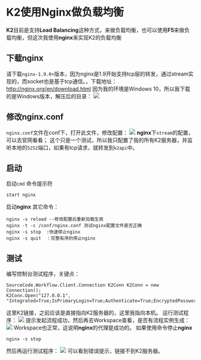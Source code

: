 # K2使用Nginx做负载均衡
**K2**目前是支持**Load Balancing**这种方式，来做负载均衡，也可以使用**F5**来做负载均衡，但这次我使用**nginx**来实现K2的负载均衡

## 下载nginx
请下载`nginx-1.9.0+`版本，因为nginx是1.9开始支持tcp层的转发，通过stream实现的，而socket也是基于tcp通信。，下载地址：
http://nginx.org/en/download.html
因为我的环境是Windows 10，所以我下载的是Windows版本，解压后的目录：
![](https://images2018.cnblogs.com/blog/305935/201806/305935-20180612155159906-959405104.png)

## 修改nginx.conf
`nginx.conf`文件在conf下，打开此文件，修改配置：
![](https://images2018.cnblogs.com/blog/305935/201806/305935-20180612155822916-1088885574.png)
**nginx**下`stream`的配置，可以去官网看看；
这个只是一个测试，所以我只配置了我的所有K2服务器，并监听本地的`5252`端口，如果有tcp请求，就转发到`k2api`中。

## 启动
启动`cmd` 命令提示符
```
start nginx 
```
启动**nginx**
其它命令：
```
nginx -s reload --修改配置后重新加载生效
nginx -t -c /conf/nginx.conf 测试nginx配置文件是否正确
nginx -s stop  :快速停止nginx
nginx -s quit  ：完整有序的停止nginx
```

## 测试
编写控制台测试程序，关键点：
```
SourceCode.Workflow.Client.Connection K2Conn K2Conn = new Connection();
K2Conn.Open("127.0.0.1", "Integrated=True;IsPrimaryLogin=True;Authenticate=True;EncryptedPassword=False;Host=127.0.0.1;Port=5252");
```
这里K2链接，之前应该是直接指向K2服务器的，这里我指向本机。
运行测试程序：
![](https://images2018.cnblogs.com/blog/305935/201806/305935-20180612161307907-1107268362.png)
提示发起流程成功，然后再去Workspace查看，是否有流程实例生成：
![](https://images2018.cnblogs.com/blog/305935/201806/305935-20180612161349693-425147592.png)
Workspace也正常，这说明**nginx**的代理是成功的。
如果使用命令停止**nginx**
```
nginx -s stop
```
然后再运行测试程序：
![](https://images2018.cnblogs.com/blog/305935/201806/305935-20180612161824201-353298381.png)
可以看到错误提示，链接不到K2服务器。